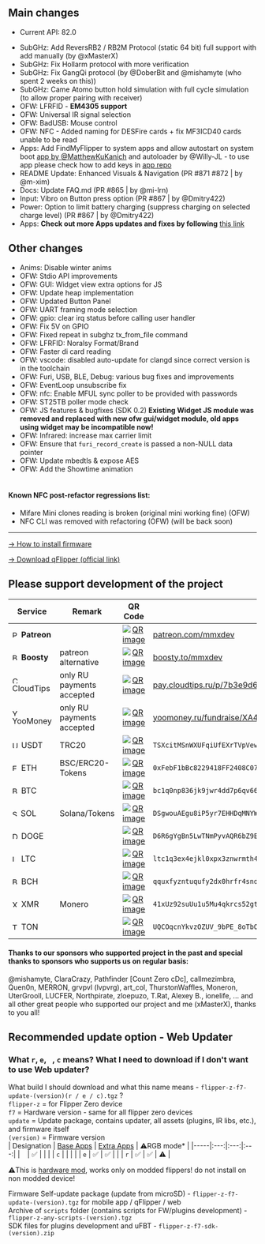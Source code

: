 ## Main changes
- Current API: 82.0
* SubGHz: Add ReversRB2 / RB2M Protocol (static 64 bit) full support with add manually (by @xMasterX)
* SubGHz: Fix Hollarm protocol with more verification
* SubGHz: Fix GangQi protocol (by @DoberBit and @mishamyte (who spent 2 weeks on this))
* SubGHz: Came Atomo button hold simulation with full cycle simulation (to allow proper pairing with receiver)
* OFW: LFRFID - **EM4305 support**
* OFW: Universal IR signal selection
* OFW: BadUSB: Mouse control 
* OFW: NFC - Added naming for DESFire cards + fix MF3ICD40 cards unable to be read
* Apps: Add FindMyFlipper to system apps and allow autostart on system boot [app by @MatthewKuKanich](https://github.com/MatthewKuKanich/FindMyFlipper) and autoloader by @Willy-JL - to use app please check how to add keys in [app repo](https://github.com/MatthewKuKanich/FindMyFlipper)
* README Update: Enhanced Visuals & Navigation (PR #871 #872 | by @m-xim)
* Docs: Update FAQ.md (PR #865 | by @mi-lrn)
* Input: Vibro on Button press option (PR #867 | by @Dmitry422)
* Power: Option to limit battery charging (suppress charging on selected charge level) (PR #867 | by @Dmitry422)
* Apps: **Check out more Apps updates and fixes by following** [this link](https://github.com/xMasterX/all-the-plugins/commits/dev)
## Other changes
* Anims: Disable winter anims
* OFW: Stdio API improvements
* OFW: GUI: Widget view extra options for JS 
* OFW: Update heap implementation
* OFW: Updated Button Panel
* OFW: UART framing mode selection
* OFW: gpio: clear irq status before calling user handler
* OFW: Fix 5V on GPIO
* OFW: Fixed repeat in subghz tx_from_file command 
* OFW: LFRFID: Noralsy Format/Brand
* OFW: Faster di card reading
* OFW: vscode: disabled auto-update for clangd since correct version is in the toolchain
* OFW: Furi, USB, BLE, Debug: various bug fixes and improvements
* OFW: EventLoop unsubscribe fix
* OFW: nfc: Enable MFUL sync poller to be provided with passwords
* OFW: ST25TB poller mode check
* OFW: JS features & bugfixes (SDK 0.2) **Existing Widget JS module was removed and replaced with new ofw gui/widget module, old apps using widget may be incompatible now!**
* OFW: Infrared: increase max carrier limit
* OFW: Ensure that `furi_record_create` is passed a non-NULL data pointer
* OFW: Update mbedtls & expose AES
* OFW: Add the Showtime animation
<br><br>
#### Known NFC post-refactor regressions list: 
- Mifare Mini clones reading is broken (original mini working fine) (OFW)
- NFC CLI was removed with refactoring (OFW) (will be back soon)

----

[-> How to install firmware](https://github.com/DarkFlippers/unleashed-firmware/blob/dev/documentation/HowToInstall.md)

[-> Download qFlipper (official link)](https://flipperzero.one/update)

## Please support development of the project

| Service                                                                                                                                                                                        | Remark                    | QR Code                                                                                                                                                                                                                             | Link/Wallet                                                                                       |
|------------------------------------------------------------------------------------------------------------------------------------------------------------------------------------------------|---------------------------|-------------------------------------------------------------------------------------------------------------------------------------------------------------------------------------------------------------------------------------|---------------------------------------------------------------------------------------------------|
| <img src="https://cdn.simpleicons.org/patreon/dark/white" alt="Patreon" width="14"/> **Patreon**                                                                                               |                           | <div align="center"><a href="https://github.com/user-attachments/assets/a88a90a5-28c3-40b4-864a-0c0b79494a42"><img src="https://github.com/user-attachments/assets/da3a864d-d1c7-42cc-8a86-6fcaf26663ec" alt="QR image"/></a></div> | [patreon.com/mmxdev](https://patreon.com/mmxdev)                                                  |
| <img src="https://cdn.simpleicons.org/boosty" alt="Boosty" width="14"/> **Boosty**                                                                                                             | patreon alternative       | <div align="center"><a href="https://github.com/user-attachments/assets/893c0760-f738-42c1-acaa-916019a7bdf8"><img src="https://github.com/user-attachments/assets/da3a864d-d1c7-42cc-8a86-6fcaf26663ec" alt="QR image"/></a></div> | [boosty.to/mmxdev](https://boosty.to/mmxdev)                                                      |
| <img src="https://gist.githubusercontent.com/m-xim/255a3ef36c886dec144a58864608084c/raw/71da807b4abbd1582e511c9ea30fad27f78d642a/cloudtips_icon.svg" alt="Cloudtips" width="14"/> CloudTips    | only RU payments accepted | <div align="center"><a href="https://github.com/user-attachments/assets/5de31d6a-ef24-4d30-bd8e-c06af815332a"><img src="https://github.com/user-attachments/assets/da3a864d-d1c7-42cc-8a86-6fcaf26663ec" alt="QR image"/></a></div> | [pay.cloudtips.ru/p/7b3e9d65](https://pay.cloudtips.ru/p/7b3e9d65)                                |
| <img src="https://raw.githubusercontent.com/gist/PonomareVlad/55c8708f11702b4df629ae61129a9895/raw/1657350724dab66f2ad68ea034c480a2df2a1dfd/YooMoney.svg" alt="YooMoney" width="14"/> YooMoney | only RU payments accepted | <div align="center"><a href="https://github.com/user-attachments/assets/33454f79-074b-4349-b453-f94fdadc3c68"><img src="https://github.com/user-attachments/assets/da3a864d-d1c7-42cc-8a86-6fcaf26663ec" alt="QR image"/></a></div> | [yoomoney.ru/fundraise/XA49mgQLPA0.221209](https://yoomoney.ru/fundraise/XA49mgQLPA0.221209)      |
| <img src="https://cdn.simpleicons.org/tether" alt="USDT" width="14"/> USDT                                                                                                                     | TRC20                     | <div align="center"><a href="https://github.com/user-attachments/assets/0500498d-18ed-412d-a1a4-8a66d0b6f057"><img src="https://github.com/user-attachments/assets/da3a864d-d1c7-42cc-8a86-6fcaf26663ec" alt="QR image"/></a></div> | `TSXcitMSnWXUFqiUfEXrTVpVewXy2cYhrs`                                                              |
| <img src="https://cdn.simpleicons.org/ethereum" alt="ETH" width="14"/> ETH                                                                                                                     | BSC/ERC20-Tokens          | <div align="center"><a href="https://github.com/user-attachments/assets/0f323e98-c524-4f41-abb2-f4f1cec83ab6"><img src="https://github.com/user-attachments/assets/da3a864d-d1c7-42cc-8a86-6fcaf26663ec" alt="QR image"/></a></div> | `0xFebF1bBc8229418FF2408C07AF6Afa49152fEc6a`                                                      |
| <img src="https://cdn.simpleicons.org/bitcoin" alt="BTC" width="14"/> BTC                                                                                                                      |                           | <div align="center"><a href="https://github.com/user-attachments/assets/5a904d45-947e-4b92-9f0f-7fbaaa7b37f8"><img src="https://github.com/user-attachments/assets/da3a864d-d1c7-42cc-8a86-6fcaf26663ec" alt="QR image"/></a></div> | `bc1q0np836jk9jwr4dd7p6qv66d04vamtqkxrecck9`                                                      |
| <img src="https://cdn.simpleicons.org/solana" alt="SOL" width="13"/> SOL                                                                                                                       | Solana/Tokens             | <div align="center"><a href="https://github.com/user-attachments/assets/ab33c5e0-dd59-497b-9c91-ceb89c36b34d"><img src="https://github.com/user-attachments/assets/da3a864d-d1c7-42cc-8a86-6fcaf26663ec" alt="QR image"/></a></div> | `DSgwouAEgu8iP5yr7EHHDqMNYWZxAqXWsTEeqCAXGLj8`                                                    |
| <img src="https://cdn.simpleicons.org/dogecoin" alt="DOGE" width="14"/> DOGE                                                                                                                   |                           | <div align="center"><a href="https://github.com/user-attachments/assets/2937edd0-5c85-4465-a444-14d4edb481c0"><img src="https://github.com/user-attachments/assets/da3a864d-d1c7-42cc-8a86-6fcaf26663ec" alt="QR image"/></a></div> | `D6R6gYgBn5LwTNmPyvAQR6bZ9EtGgFCpvv`                                                              |
| <img src="https://cdn.simpleicons.org/litecoin" alt="LTC" width="14"/> LTC                                                                                                                     |                           | <div align="center"><a href="https://github.com/user-attachments/assets/441985fe-f028-4400-83c1-c215760c1e74"><img src="https://github.com/user-attachments/assets/da3a864d-d1c7-42cc-8a86-6fcaf26663ec" alt="QR image"/></a></div> | `ltc1q3ex4ejkl0xpx3znwrmth4lyuadr5qgv8tmq8z9`                                                     |
| <img src="https://bitcoincash.org/img/green/bitcoin-cash-circle.svg" alt="BCH" width="14"/> BCH                                                                                                |                           | <div align="center"><a href="https://github.com/user-attachments/assets/7f365976-19a3-4777-b17e-4bfba5f69eff"><img src="https://github.com/user-attachments/assets/da3a864d-d1c7-42cc-8a86-6fcaf26663ec" alt="QR image"/></a></div> | `qquxfyzntuqufy2dx0hrfr4sndp0tucvky4sw8qyu3`                                                      |
| <img src="https://cdn.simpleicons.org/monero" alt="XMR" width="14"/> XMR                                                                                                                       | Monero                    | <div align="center"><a href="https://github.com/user-attachments/assets/96186c06-61e7-4b4d-b716-6eaf1779bfd8"><img src="https://github.com/user-attachments/assets/da3a864d-d1c7-42cc-8a86-6fcaf26663ec" alt="QR image"/></a></div> | `41xUz92suUu1u5Mu4qkrcs52gtfpu9rnZRdBpCJ244KRHf6xXSvVFevdf2cnjS7RAeYr5hn9MsEfxKoFDRSctFjG5fv1Mhn` |
| <img src="https://cdn.simpleicons.org/ton" alt="TON" width="14"/> TON                                                                                                                          |                           | <div align="center"><a href="https://github.com/user-attachments/assets/92a57e57-7462-42b7-a342-6f22c6e600c1"><img src="https://github.com/user-attachments/assets/da3a864d-d1c7-42cc-8a86-6fcaf26663ec" alt="QR image"/></a></div> | `UQCOqcnYkvzOZUV_9bPE_8oTbOrOF03MnF-VcJyjisTZmsxa`                                                |


#### Thanks to our sponsors who supported project in the past and special thanks to sponsors who supports us on regular basis:
@mishamyte, ClaraCrazy, Pathfinder [Count Zero cDc], callmezimbra, Quen0n, MERRON, grvpvl (lvpvrg), art_col, ThurstonWaffles, Moneron, UterGrooll, LUCFER, Northpirate, zloepuzo, T.Rat, Alexey B., ionelife, ...
and all other great people who supported our project and me (xMasterX), thanks to you all!


## **Recommended update option - Web Updater**

### What `r`, `e`, ` `, `c` means? What I need to download if I don't want to use Web updater?
What build I should download and what this name means - `flipper-z-f7-update-(version)(r / e / c).tgz` ? <br>
`flipper-z` = for Flipper Zero device<br>
`f7` = Hardware version - same for all flipper zero devices<br>
`update` = Update package, contains updater, all assets (plugins, IR libs, etc.), and firmware itself<br>
`(version)` = Firmware version<br>
| Designation | [Base Apps](https://github.com/xMasterX/all-the-plugins#default-pack) | [Extra Apps](https://github.com/xMasterX/all-the-plugins#extra-pack) | ⚠️RGB mode* |
|-----|:---:|:---:|:---:|
| ` ` | ✅ |  |  |
| `c` |  |  |  |
| `e` | ✅ | ✅ |  |
| `r` | ✅ | ✅ | ⚠️ |

⚠️This is [hardware mod](https://github.com/quen0n/flipperzero-firmware-rgb#readme), works only on modded flippers! do not install on non modded device!

Firmware Self-update package (update from microSD) - `flipper-z-f7-update-(version).tgz` for mobile app / qFlipper / web<br>
Archive of `scripts` folder (contains scripts for FW/plugins development) - `flipper-z-any-scripts-(version).tgz`<br>
SDK files for plugins development and uFBT - `flipper-z-f7-sdk-(version).zip`



